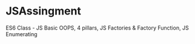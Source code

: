 # JSAssingment
ES6 Class - JS Basic OOPS, 4 pillars, JS Factories &amp; Factory Function, JS Enumerating
